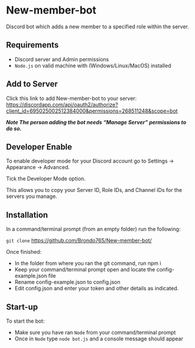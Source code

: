 # New-member-bot
Discord bot which adds a new member to a specified role within the server.

## Requirements
- Discord server and Admin permissions
- `Node.js` on valid machine with (Windows/Linux/MacOS) installed

## Add to Server

Click this link to add New-member-bot to your server:
https://discordapp.com/api/oauth2/authorize?client_id=695025002512384000&permissions=268511248&scope=bot

***Note The person adding the bot needs “Manage Server” permissions to do so.***

## Developer Enable
To enable developer mode for your Discord account go to Settings -> Appearance -> Advanced.

Tick the Developer Mode option.

This allows you to copy your Server ID, Role IDs, and Channel IDs for the servers you manage.

## Installation
In a command/terminal prompt (from an empty folder) run the following:

`git clone` https://github.com/Brondo765/New-member-bot/

Once finished:

- In the folder from where you ran the git command, run npm i
- Keep your command/terminal prompt open and locate the config-example.json file
- Rename config-example.json to config.json
- Edit config.json and enter your token and other details as indicated.

## Start-up
To start the bot:
- Make sure you have ran `Node` from your command/terminal prompt 
- Once in `Node` type `node bot.js` and a console message should appear

